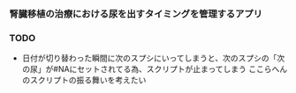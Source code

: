 ### 腎臓移植の治療における尿を出すタイミングを管理するアプリ

### TODO
- 日付が切り替わった瞬間に次のスプシにいってしまうと、次のスプシの「次の尿」が#NAにセットされてる為、スクリプトが止まってしまう
ここらへんのスクリプトの振る舞いを考えたい
